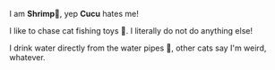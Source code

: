 I am <b>Shrimp</b>🦐, yep <b>Cucu</b> hates me!

I like to chase cat fishing toys 🎣. I literally do not do anything else!

I drink water directly from the water pipes 🚰, other cats say I'm weird, whatever.